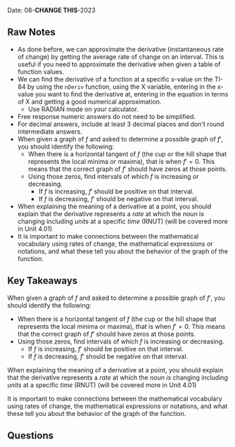 Date: 08-**CHANGE THIS**-2023

## Raw Notes

- As done before, we can approximate the derivative (instantaneous rate of change) by getting the average rate of change on an interval. This is useful if you need to approximate the derivative when given a table of function values.
- We can find the derivative of a function at a specific x-value on the TI-84 by using the `nDeriv` function, using the X variable, entering in the x-value you want to find the derivative at, entering in the equation in terms of X and getting a good numerical approximation.
	- Use RADIAN mode on your calculator.
- Free response numeric answers do not need to be simplified.
- For decimal answers, include at least 3 decimal places and don't round intermediate answers.
- When given a graph of $f$ and asked to determine a possible graph of $f'$, you should identify the following:
	- When there is a horizontal tangent of $f$ (the cup or the hill shape that represents the local minima or maxima), that is when $f'=0$. This means that the correct graph of $f'$ should have zeros at those points.
	- Using those zeros, find intervals of which $f$ is increasing or decreasing.
		- If $f$ is increasing, $f'$ should be positive on that interval.
		- If $f$ is decreasing, $f'$ should be negative on that interval.
- When explaining the meaning of a derivative at a point, you should explain that the derivative represents a *rate* at which the *noun* is changing including *units* at a specific *time* (RNUT) (will be covered more in Unit 4.01)
- It is important to make connections between the mathematical vocabulary using rates of change, the mathematical expressions or notations, and what these tell you about the behavior of the graph of the function.

## Key Takeaways

When given a graph of $f$ and asked to determine a possible graph of $f'$, you should identify the following:
- When there is a horizontal tangent of $f$ (the cup or the hill shape that represents the local minima or maxima), that is when $f'=0$. This means that the correct graph of $f'$ should have zeros at those points.
- Using those zeros, find intervals of which $f$ is increasing or decreasing.
	- If $f$ is increasing, $f'$ should be positive on that interval.
	- If $f$ is decreasing, $f'$ should be negative on that interval.

When explaining the meaning of a derivative at a point, you should explain that the derivative represents a *rate* at which the *noun* is changing including *units* at a specific *time* (RNUT) (will be covered more in Unit 4.01)

It is important to make connections between the mathematical vocabulary using rates of change, the mathematical expressions or notations, and what these tell you about the behavior of the graph of the function.
## Questions

